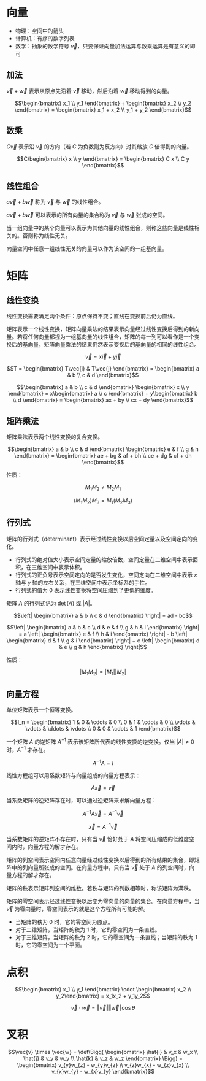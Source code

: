 # 向量

- 物理：空间中的箭头
- 计算机：有序的数字列表
- 数学：抽象的数学符号 $\vec{v}$，只要保证向量加法运算与数乘运算是有意义的即可

## 加法

$\vec{v}+\vec{w}$ 表示从原点先沿着 $\vec{v}$ 移动，然后沿着 $\vec{w}$ 移动得到的向量。

```math
\begin{bmatrix} x_1 \\ y_1 \end{bmatrix}
+
\begin{bmatrix} x_2 \\ y_2 \end{bmatrix}
=
\begin{bmatrix} x_1 + x_2 \\ y_1 + y_2 \end{bmatrix}
```

## 数乘

$C\vec{v}$ 表示沿 $\vec{v}$ 的方向（若 $C$ 为负数则为反方向）对其缩放 $C$ 倍得到的向量。

```math
C\begin{bmatrix} x \\ y \end{bmatrix}
=
\begin{bmatrix} C x \\ C y \end{bmatrix}
```

## 线性组合

$a\vec{v}+b\vec{w}$ 称为 $\vec{v}$ 与 $\vec{w}$ 的线性组合。

$a\vec{v}+b\vec{w}$ 可以表示的所有向量的集合称为 $\vec{v}$ 与 $\vec{w}$ 张成的空间。

当一组向量中的某个向量可以表示为其他向量的线性组合，则称这些向量是线性相关的。否则称为线性无关。

向量空间中任意一组线性无关的向量可以作为该空间的一组基向量。

# 矩阵

## 线性变换

线性变换需要满足两个条件：原点保持不变；直线在变换前后仍为直线。

矩阵表示一个线性变换，矩阵向量乘法的结果表示向量经过线性变换后得到的新向量。若将任何向量都视为一组基向量的线性组合，矩阵的每一列可以看作是一个变换后的基向量，矩阵向量乘法的结果仍然表示变换后的基向量的相同的线性组合。

```math
\vec{v} = x\vec{i} + y\vec{j}
```

```math
T
=
\begin{bmatrix} T\vec{i} & T\vec{j} \end{bmatrix}
=
\begin{bmatrix} a & b \\ c & d \end{bmatrix}
```

```math
\begin{bmatrix} a & b \\ c & d \end{bmatrix}
\begin{bmatrix} x \\ y \end{bmatrix}
=
x\begin{bmatrix} a \\ c \end{bmatrix}
+
y\begin{bmatrix} b \\ d \end{bmatrix}
=
\begin{bmatrix} ax + by \\ cx + dy \end{bmatrix}
```

## 矩阵乘法

矩阵乘法表示两个线性变换的复合变换。

```math
\begin{bmatrix} a & b \\ c & d \end{bmatrix}
\begin{bmatrix} e & f \\ g & h \end{bmatrix}
=
\begin{bmatrix} ae + bg & af + bh \\ ce + dg & cf + dh \end{bmatrix}
```

性质：

```math
M_{1}M_{2}\not=M_{2}M_{1}
```

```math
(M_{1}M_{2})M_{3}=M_{1}(M_{2}M_{3})
```

## 行列式

矩阵的行列式（determinant）表示经过线性变换以后空间定量以及空间定向的变化。

- 行列式的绝对值大小表示空间定量的缩放倍数，空间定量在二维空间中表示面积，在三维空间中表示体积。
- 行列式的正负号表示空间定向的是否发生变化，空间定向在二维空间中表示 $x$ 轴与 $y$ 轴的左右关系，在三维空间中表示坐标系的手性。
- 行列式的值为 0 表示线性变换将空间压缩到了更低的维度。

矩阵 $A$ 的行列式记为 $\det(A)$ 或 $|A|$。

```math
\left| \begin{bmatrix} a & b \\ c & d \end{bmatrix} \right|
=
ad - bc
```

```math
\left| \begin{bmatrix} a & b & c \\ d & e & f \\ g & h & i \end{bmatrix} \right|
=
a \left| \begin{bmatrix} e & f \\ h & i \end{bmatrix} \right|
- b \left| \begin{bmatrix} d & f \\ g & i \end{bmatrix} \right|
+ c \left| \begin{bmatrix} d & e \\ g & h \end{bmatrix} \right|
```

性质：

```math
|M_{1}M_{2}| = |M_1| |M_2|
```

## 向量方程

单位矩阵表示一个恒等变换。

```math
I_n
=
\begin{bmatrix}
  1 & 0 & \cdots & 0 \\
  0 & 1 & \cdots & 0 \\
  \vdots & \vdots & \ddots & \vdots \\
  0 & 0 & \cdots & 1
\end{bmatrix}
```

一个矩阵 $A$ 的逆矩阵 $A^{-1}$ 表示该矩阵所代表的线性变换的逆变换。仅当 $|A| \neq 0$ 时，$A^{-1}$ 才存在。

```math
A^{-1}A = I
```

线性方程组可以用系数矩阵与向量组成的向量方程表示：

```math
A\vec{x}=\vec{v}
```

当系数矩阵的逆矩阵存在时，可以通过逆矩阵来求解向量方程：

```math
A^{-1}A\vec{x}=A^{-1}\vec{v}
```

```math
\vec{x} = A^{-1}\vec{v}
```

当系数矩阵的逆矩阵不存在时，只有当 $\vec{v}$ 恰好处于 $A$ 将空间压缩成的低维度空间内时，向量方程的解才存在。

矩阵的列空间表示空间内任意向量经过线性变换以后得到的所有结果的集合，即矩阵中的列向量所张成的空间。在向量方程中，只有当 $\vec{v}$ 处于 $A$ 的列空间时，向量方程的解才存在。

矩阵的秩表示矩阵列空间的维数。若秩与矩阵的列数相等时，称该矩阵为满秩。

矩阵的零空间表示经过线性变换以后变为零向量的向量的集合。在向量方程中，当 $\vec{v}$ 为零向量时，零空间表示的就是这个方程所有可能的解。

- 当矩阵的秩为 0 时，它的零空间为原点。
- 对于二维矩阵，当矩阵的秩为 1 时，它的零空间为一条直线。
- 对于三维矩阵，当矩阵的秩为 2 时，它的零空间为一条直线；当矩阵的秩为 1 时，它的零空间为一个平面。

# 点积

```math
\begin{bmatrix} x_1 \\ y_1 \end{bmatrix} \cdot \begin{bmatrix} x_2 \\ y_2\end{bmatrix}
= x_1x_2 + y_1y_2
```

```math
\vec{v} \cdot \vec{w} = \Vert{\vec{v}}\Vert \Vert{\vec{w}}\Vert \cos{\theta}
```

# 叉积

```math
\vec{v} \times \vec{w}
=
\det\Bigg(
  \begin{bmatrix}
    \hat{i} & v_x & w_x \\
    \hat{j} & v_y & w_y \\
    \hat{k} & v_z & w_z
  \end{bmatrix}
\Bigg)
=
\begin{bmatrix}
  v_{y}w_{z} - w_{y}v_{z} \\
  v_{z}w_{x} - w_{z}v_{x} \\
  v_{x}w_{y} - w_{x}v_{y}
\end{bmatrix}
```
